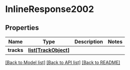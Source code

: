 # InlineResponse2002

## Properties
Name | Type | Description | Notes
------------ | ------------- | ------------- | -------------
**tracks** | [**list[TrackObject]**](TrackObject.md) |  | 

[[Back to Model list]](../README.md#documentation-for-models) [[Back to API list]](../README.md#documentation-for-api-endpoints) [[Back to README]](../README.md)


